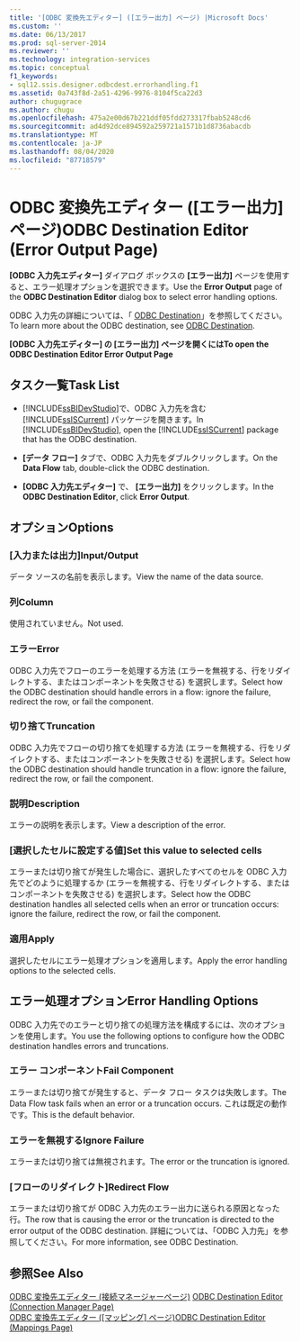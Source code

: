 ```yaml
---
title: '[ODBC 変換先エディター] ([エラー出力] ページ) |Microsoft Docs'
ms.custom: ''
ms.date: 06/13/2017
ms.prod: sql-server-2014
ms.reviewer: ''
ms.technology: integration-services
ms.topic: conceptual
f1_keywords:
- sql12.ssis.designer.odbcdest.errorhandling.f1
ms.assetid: 0a743f8d-2a51-4296-9976-8104f5ca22d3
author: chugugrace
ms.author: chugu
ms.openlocfilehash: 475a2e00d67b221ddf05fdd273317fbab5248cd6
ms.sourcegitcommit: ad4d92dce894592a259721a1571b1d8736abacdb
ms.translationtype: MT
ms.contentlocale: ja-JP
ms.lasthandoff: 08/04/2020
ms.locfileid: "87718579"
---
```

# <a name="odbc-destination-editor-error-output-page"></a><span data-ttu-id="7cb18-102">ODBC 変換先エディター ([エラー出力] ページ)</span><span class="sxs-lookup"><span data-stu-id="7cb18-102">ODBC Destination Editor (Error Output Page)</span></span>
  <span data-ttu-id="7cb18-103">**[ODBC 入力先エディター]** ダイアログ ボックスの **[エラー出力]** ページを使用すると、エラー処理オプションを選択できます。</span><span class="sxs-lookup"><span data-stu-id="7cb18-103">Use the **Error Output** page of the **ODBC Destination Editor** dialog box to select error handling options.</span></span>  
  
 <span data-ttu-id="7cb18-104">ODBC 入力先の詳細については、「 [ODBC Destination](data-flow/odbc-destination.md)」を参照してください。</span><span class="sxs-lookup"><span data-stu-id="7cb18-104">To learn more about the ODBC destination, see [ODBC Destination](data-flow/odbc-destination.md).</span></span>  
  
 <span data-ttu-id="7cb18-105">**[ODBC 入力先エディター] の [エラー出力] ページを開くには**</span><span class="sxs-lookup"><span data-stu-id="7cb18-105">**To open the ODBC Destination Editor Error Output Page**</span></span>  
  
## <a name="task-list"></a><span data-ttu-id="7cb18-106">タスク一覧</span><span class="sxs-lookup"><span data-stu-id="7cb18-106">Task List</span></span>  
  
-   <span data-ttu-id="7cb18-107">[!INCLUDE[ssBIDevStudio](../includes/ssbidevstudio-md.md)]で、ODBC 入力先を含む [!INCLUDE[ssISCurrent](../includes/ssiscurrent-md.md)] パッケージを開きます。</span><span class="sxs-lookup"><span data-stu-id="7cb18-107">In [!INCLUDE[ssBIDevStudio](../includes/ssbidevstudio-md.md)], open the [!INCLUDE[ssISCurrent](../includes/ssiscurrent-md.md)] package that has the ODBC destination.</span></span>  
  
-   <span data-ttu-id="7cb18-108">**[データ フロー]** タブで、ODBC 入力先をダブルクリックします。</span><span class="sxs-lookup"><span data-stu-id="7cb18-108">On the **Data Flow** tab, double-click the ODBC destination.</span></span>  
  
-   <span data-ttu-id="7cb18-109">**[ODBC 入力先エディター]** で、 **[エラー出力]** をクリックします。</span><span class="sxs-lookup"><span data-stu-id="7cb18-109">In the **ODBC Destination Editor**, click **Error Output**.</span></span>  
  
## <a name="options"></a><span data-ttu-id="7cb18-110">オプション</span><span class="sxs-lookup"><span data-stu-id="7cb18-110">Options</span></span>  
  
### <a name="inputoutput"></a><span data-ttu-id="7cb18-111">[入力または出力]</span><span class="sxs-lookup"><span data-stu-id="7cb18-111">Input/Output</span></span>  
 <span data-ttu-id="7cb18-112">データ ソースの名前を表示します。</span><span class="sxs-lookup"><span data-stu-id="7cb18-112">View the name of the data source.</span></span>  
  
### <a name="column"></a><span data-ttu-id="7cb18-113">列</span><span class="sxs-lookup"><span data-stu-id="7cb18-113">Column</span></span>  
 <span data-ttu-id="7cb18-114">使用されていません。</span><span class="sxs-lookup"><span data-stu-id="7cb18-114">Not used.</span></span>  
  
### <a name="error"></a><span data-ttu-id="7cb18-115">エラー</span><span class="sxs-lookup"><span data-stu-id="7cb18-115">Error</span></span>  
 <span data-ttu-id="7cb18-116">ODBC 入力先でフローのエラーを処理する方法 (エラーを無視する、行をリダイレクトする、またはコンポーネントを失敗させる) を選択します。</span><span class="sxs-lookup"><span data-stu-id="7cb18-116">Select how the ODBC destination should handle errors in a flow: ignore the failure, redirect the row, or fail the component.</span></span>  
  
### <a name="truncation"></a><span data-ttu-id="7cb18-117">切り捨て</span><span class="sxs-lookup"><span data-stu-id="7cb18-117">Truncation</span></span>  
 <span data-ttu-id="7cb18-118">ODBC 入力先でフローの切り捨てを処理する方法 (エラーを無視する、行をリダイレクトする、またはコンポーネントを失敗させる) を選択します。</span><span class="sxs-lookup"><span data-stu-id="7cb18-118">Select how the ODBC destination should handle truncation in a flow: ignore the failure, redirect the row, or fail the component.</span></span>  
  
### <a name="description"></a><span data-ttu-id="7cb18-119">説明</span><span class="sxs-lookup"><span data-stu-id="7cb18-119">Description</span></span>  
 <span data-ttu-id="7cb18-120">エラーの説明を表示します。</span><span class="sxs-lookup"><span data-stu-id="7cb18-120">View a description of the error.</span></span>  
  
### <a name="set-this-value-to-selected-cells"></a><span data-ttu-id="7cb18-121">[選択したセルに設定する値]</span><span class="sxs-lookup"><span data-stu-id="7cb18-121">Set this value to selected cells</span></span>  
 <span data-ttu-id="7cb18-122">エラーまたは切り捨てが発生した場合に、選択したすべてのセルを ODBC 入力先でどのように処理するか (エラーを無視する、行をリダイレクトする、またはコンポーネントを失敗させる) を選択します。</span><span class="sxs-lookup"><span data-stu-id="7cb18-122">Select how the ODBC destination handles all selected cells when an error or truncation occurs: ignore the failure, redirect the row, or fail the component.</span></span>  
  
### <a name="apply"></a><span data-ttu-id="7cb18-123">適用</span><span class="sxs-lookup"><span data-stu-id="7cb18-123">Apply</span></span>  
 <span data-ttu-id="7cb18-124">選択したセルにエラー処理オプションを適用します。</span><span class="sxs-lookup"><span data-stu-id="7cb18-124">Apply the error handling options to the selected cells.</span></span>  
  
## <a name="error-handling-options"></a><span data-ttu-id="7cb18-125">エラー処理オプション</span><span class="sxs-lookup"><span data-stu-id="7cb18-125">Error Handling Options</span></span>  
 <span data-ttu-id="7cb18-126">ODBC 入力先でのエラーと切り捨ての処理方法を構成するには、次のオプションを使用します。</span><span class="sxs-lookup"><span data-stu-id="7cb18-126">You use the following options to configure how the ODBC destination handles errors and truncations.</span></span>  
  
### <a name="fail-component"></a><span data-ttu-id="7cb18-127">エラー コンポーネント</span><span class="sxs-lookup"><span data-stu-id="7cb18-127">Fail Component</span></span>  
 <span data-ttu-id="7cb18-128">エラーまたは切り捨てが発生すると、データ フロー タスクは失敗します。</span><span class="sxs-lookup"><span data-stu-id="7cb18-128">The Data Flow task fails when an error or a truncation occurs.</span></span> <span data-ttu-id="7cb18-129">これは既定の動作です。</span><span class="sxs-lookup"><span data-stu-id="7cb18-129">This is the default behavior.</span></span>  
  
### <a name="ignore-failure"></a><span data-ttu-id="7cb18-130">エラーを無視する</span><span class="sxs-lookup"><span data-stu-id="7cb18-130">Ignore Failure</span></span>  
 <span data-ttu-id="7cb18-131">エラーまたは切り捨ては無視されます。</span><span class="sxs-lookup"><span data-stu-id="7cb18-131">The error or the truncation is ignored.</span></span>  
  
### <a name="redirect-flow"></a><span data-ttu-id="7cb18-132">[フローのリダイレクト]</span><span class="sxs-lookup"><span data-stu-id="7cb18-132">Redirect Flow</span></span>  
 <span data-ttu-id="7cb18-133">エラーまたは切り捨てが ODBC 入力先のエラー出力に送られる原因となった行。</span><span class="sxs-lookup"><span data-stu-id="7cb18-133">The row that is causing the error or the truncation is directed to the error output of the ODBC destination.</span></span> <span data-ttu-id="7cb18-134">詳細については、「ODBC 入力先」を参照してください。</span><span class="sxs-lookup"><span data-stu-id="7cb18-134">For more information, see ODBC Destination.</span></span>  
  
## <a name="see-also"></a><span data-ttu-id="7cb18-135">参照</span><span class="sxs-lookup"><span data-stu-id="7cb18-135">See Also</span></span>  
 <span data-ttu-id="7cb18-136">[ODBC 変換先エディター &#40;接続マネージャーページ&#41;](../../2014/integration-services/odbc-destination-editor-connection-manager-page.md) </span><span class="sxs-lookup"><span data-stu-id="7cb18-136">[ODBC Destination Editor &#40;Connection Manager Page&#41;](../../2014/integration-services/odbc-destination-editor-connection-manager-page.md) </span></span>  
 <span data-ttu-id="7cb18-137">[ODBC 変換先エディター &#40;[マッピング] ページ&#41;](../../2014/integration-services/odbc-destination-editor-mappings-page.md)</span><span class="sxs-lookup"><span data-stu-id="7cb18-137">[ODBC Destination Editor &#40;Mappings Page&#41;](../../2014/integration-services/odbc-destination-editor-mappings-page.md)</span></span>  
  
  
